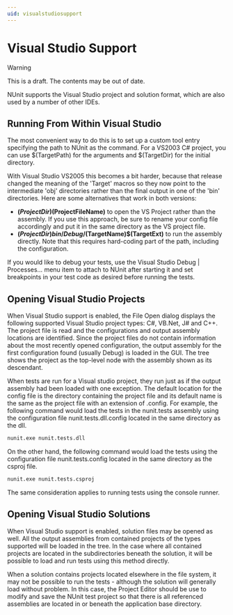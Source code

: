 ```yaml
---
uid: visualstudiosupport
---
```


# Visual Studio Support

> [!WARNING]
> This is a draft. The contents may be out of date.

NUnit supports the Visual Studio project and solution format, which are also used by a number of other IDEs.

## Running From Within Visual Studio

The most convenient way to do this is to set up a custom tool entry specifying the path to NUnit as the command. For a
VS2003 C# project, you can use $(TargetPath) for the arguments and $(TargetDir) for the initial directory.

With Visual Studio VS2005 this becomes a bit harder, because that release changed the meaning of the 'Target' macros so
they now point to the intermediate 'obj' directories rather than the final output in one of the 'bin' directories. Here
are some alternatives that work in both versions:

* **$(ProjectDir)$(ProjectFileName)** to open the VS Project rather than the assembly. If you use this approach, be sure
    to rename your config file accordingly and put it in the same directory as the VS project file.
* **$(ProjectDir)bin/Debug/$(TargetName)$(TargetExt)** to run the assembly directly. Note that this requires hard-coding
    part of the path, including the configuration.

If you would like to debug your tests, use the Visual Studio Debug | Processes… menu item to attach to NUnit after
starting it and set breakpoints in your test code as desired before running the tests.

## Opening Visual Studio Projects

When Visual Studio support is enabled, the File Open dialog displays the following supported Visual Studio project
types: C#, VB.Net, J# and C++. The project file is read and the configurations and output assembly locations are
identified. Since the project files do not contain information about the most recently opened configuration, the output
assembly for the first configuration found (usually Debug) is loaded in the GUI. The tree shows the project as the
top-level node with the assembly shown as its descendant.

When tests are run for a Visual studio project, they run just as if the output assembly had been loaded with one
exception. The default location for the config file is the directory containing the project file and its default name is
the same as the project file with an extension of .config. For example, the following command would load the tests in
the nunit.tests assembly using the configuration file nunit.tests.dll.config located in the same directory as the dll.

```cmd
nunit.exe nunit.tests.dll
```

On the other hand, the following command would load the tests using the configuration file nunit.tests.config located in
the same directory as the csproj file.

```cmd
nunit.exe nunit.tests.csproj
```

The same consideration applies to running tests using the console runner.

## Opening Visual Studio Solutions

When Visual Studio support is enabled, solution files may be opened as well. All the output assemblies from contained
projects of the types supported will be loaded in the tree. In the case where all contained projects are located in the
subdirectories beneath the solution, it will be possible to load and run tests using this method directly.

When a solution contains projects located elsewhere in the file system, it may not be possible to run the tests -
although the solution will generally load without problem. In this case, the Project Editor should be use to modify and
save the NUnit test project so that there is all referenced assemblies are located in or beneath the application base
directory.
